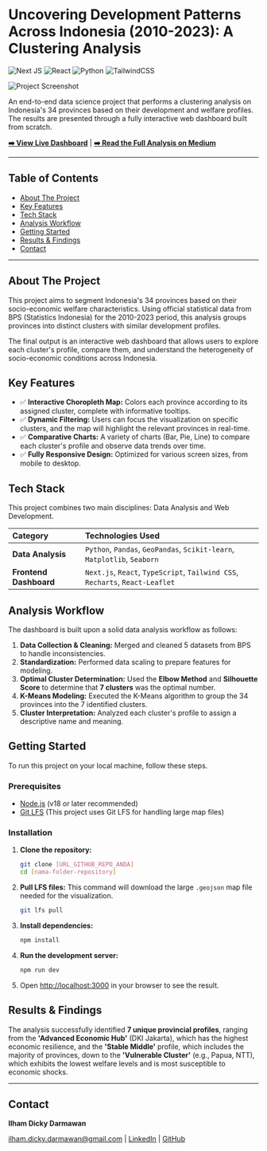 # Uncovering Development Patterns Across Indonesia (2010-2023): A Clustering Analysis

![Next JS](https://img.shields.io/badge/Next-black?style=for-the-badge&logo=next.js&logoColor=white)
![React](https://img.shields.io/badge/React-20232A?style=for-the-badge&logo=react&logoColor=61DAFB)
![Python](https://img.shields.io/badge/Python-3776AB?style=for-the-badge&logo=python&logoColor=white)
![TailwindCSS](https://img.shields.io/badge/Tailwind_CSS-38B2AC?style=for-the-badge&logo=tailwind-css&logoColor=white)

![Project Screenshot]([URL_SCREENSHOT_ANDA])

An end-to-end data science project that performs a clustering analysis on Indonesia's 34 provinces based on their development and welfare profiles. The results are presented through a fully interactive web dashboard built from scratch.

**[➡️ View Live Dashboard](https://dashboard-klaster-provinsi.vercel.app/)** | **[➡️ Read the Full Analysis on Medium](https://medium.com/@ilham.dicky.darmawan/analisis-clustering-untuk-memahami-profil-pembangunan-34-provinsi-di-indonesia-6ce688427bff)**

---

## Table of Contents
- [About The Project](#about-the-project)
- [Key Features](#key-features)
- [Tech Stack](#tech-stack)
- [Analysis Workflow](#analysis-workflow)
- [Getting Started](#getting-started)
- [Results & Findings](#results--findings)
- [Contact](#contact)

---

## About The Project

This project aims to segment Indonesia's 34 provinces based on their socio-economic welfare characteristics. Using official statistical data from BPS (Statistics Indonesia) for the 2010-2023 period, this analysis groups provinces into distinct clusters with similar development profiles.

The final output is an interactive web dashboard that allows users to explore each cluster's profile, compare them, and understand the heterogeneity of socio-economic conditions across Indonesia.

## Key Features

- ✅ **Interactive Choropleth Map:** Colors each province according to its assigned cluster, complete with informative tooltips.
- ✅ **Dynamic Filtering:** Users can focus the visualization on specific clusters, and the map will highlight the relevant provinces in real-time.
- ✅ **Comparative Charts:** A variety of charts (Bar, Pie, Line) to compare each cluster's profile and observe data trends over time.
- ✅ **Fully Responsive Design:** Optimized for various screen sizes, from mobile to desktop.

## Tech Stack

This project combines two main disciplines: Data Analysis and Web Development.

| Category | Technologies Used |
| :--- | :--- |
| **Data Analysis** | `Python`, `Pandas`, `GeoPandas`, `Scikit-learn`, `Matplotlib`, `Seaborn` |
| **Frontend Dashboard** | `Next.js`, `React`, `TypeScript`, `Tailwind CSS`, `Recharts`, `React-Leaflet` |

## Analysis Workflow

The dashboard is built upon a solid data analysis workflow as follows:
1.  **Data Collection & Cleaning:** Merged and cleaned 5 datasets from BPS to handle inconsistencies.
2.  **Standardization:** Performed data scaling to prepare features for modeling.
3.  **Optimal Cluster Determination:** Used the **Elbow Method** and **Silhouette Score** to determine that **7 clusters** was the optimal number.
4.  **K-Means Modeling:** Executed the K-Means algorithm to group the 34 provinces into the 7 identified clusters.
5.  **Cluster Interpretation:** Analyzed each cluster's profile to assign a descriptive name and meaning.

## Getting Started

To run this project on your local machine, follow these steps.

### Prerequisites

- [Node.js](https://nodejs.org/en/) (v18 or later recommended)
- [Git LFS](https://git-lfs.com) (This project uses Git LFS for handling large map files)

### Installation

1.  **Clone the repository:**
    ```bash
    git clone [URL_GITHUB_REPO_ANDA]
    cd [nama-folder-repository]
    ```

2.  **Pull LFS files:**
    This command will download the large `.geojson` map file needed for the visualization.
    ```bash
    git lfs pull
    ```

3.  **Install dependencies:**
    ```bash
    npm install
    ```

4.  **Run the development server:**
    ```bash
    npm run dev
    ```

5.  Open [http://localhost:3000](http://localhost:3000) in your browser to see the result.

## Results & Findings

The analysis successfully identified **7 unique provincial profiles**, ranging from the **'Advanced Economic Hub'** (DKI Jakarta), which has the highest economic resilience, and the **'Stable Middle'** profile, which includes the majority of provinces, down to the **'Vulnerable Cluster'** (e.g., Papua, NTT), which exhibits the lowest welfare levels and is most susceptible to economic shocks.

---

## Contact

**Ilham Dicky Darmawan**

[ilham.dicky.darmawan@gmail.com](mailto:ilham.dicky.darmawan@gmail.com) | [LinkedIn](https://www.linkedin.com/in/ilham-dicky-darmawan) | [GitHub](https://github.com/ilhamdickyd)